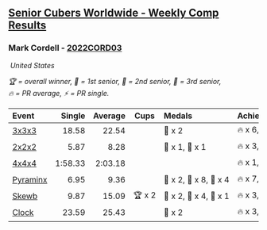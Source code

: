 <style>table {white-space: nowrap;}</style>
<link rel="stylesheet" type="text/css" href="/scw-comp/css/flags.css" />

## [Senior Cubers Worldwide - Weekly Comp Results](/scw-comp/results/)
### Mark Cordell - [2022CORD03](https://www.worldcubeassociation.org/persons/2022CORD03)

<i class="flag flag-US" />&nbsp;United States

<span style="white-space: nowrap;">🏆 = overall winner</span>, <span style="white-space: nowrap;">🥇 = 1st senior</span>, <span style="white-space: nowrap;">🥈 = 2nd senior</span>, <span style="white-space: nowrap;">🥉 = 3rd senior</span>, <span style="white-space: nowrap;">🔥 = PR average</span>, <span style="white-space: nowrap;">⚡ = PR single</span>.

| Event | Single | Average | Cups | Medals | Achievements|
| :-- | --: | --: | :--: | :-- | :-- |
| [3x3x3](333.md) | 18.58 | 22.54 |  | 🥉 x 2 | 🔥 x 6, ⚡ x 5 |
| [2x2x2](222.md) | 5.87 | 8.28 |  | 🥈 x 1, 🥉 x 1 | 🔥 x 3, ⚡ x 5 |
| [4x4x4](444.md) | 1:58.33 | 2:03.18 |  |  | 🔥 x 1, ⚡ x 4 |
| [Pyraminx](pyram.md) | 6.95 | 9.36 |  | 🥇 x 2, 🥈 x 8, 🥉 x 4 | 🔥 x 7, ⚡ x 9 |
| [Skewb](skewb.md) | 9.87 | 15.09 | 🏆 x 2 | 🥇 x 2, 🥈 x 4, 🥉 x 1 | 🔥 x 3, ⚡ x 4 |
| [Clock](clock.md) | 23.59 | 25.43 |  | 🥈 x 2 | 🔥 x 3, ⚡ x 3 |

<!-- Global site tag (gtag.js) - Google Analytics -->
<script async src="https://www.googletagmanager.com/gtag/js?id=UA-86348435-3"></script>
<script>window.dataLayer = window.dataLayer || []; function gtag() {dataLayer.push(arguments);} gtag('js', new Date()); gtag('config', 'UA-86348435-3');</script>
